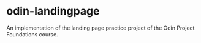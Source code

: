 # odin-landingpage
An implementation of the landing page practice project of the Odin Project Foundations course.
